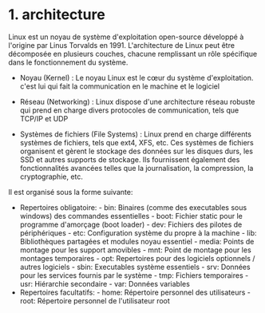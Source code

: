 # 1. architecture

Linux est un noyau de système d'exploitation open-source développé à l'origine par Linus Torvalds en 1991. L'architecture de Linux peut être décomposée en plusieurs couches, chacune remplissant un rôle spécifique dans le fonctionnement du système.

- Noyau (Kernel) : Le noyau Linux est le cœur du système d'exploitation. c'est lui qui fait la communication en le machine et le logiciel

- Réseau (Networking) : Linux dispose d'une architecture réseau robuste qui prend en charge divers protocoles de communication, tels que TCP/IP et UDP

- Systèmes de fichiers (File Systems) : Linux prend en charge différents systèmes de fichiers, tels que ext4, XFS, etc. Ces systèmes de fichiers organisent et gèrent le stockage des données sur les disques durs, les SSD et autres supports de stockage. Ils fournissent également des fonctionnalités avancées telles que la journalisation, la compression, la cryptographie, etc.

Il est organisé sous la forme suivante:

- Repertoires obligatoire:
        - bin: Binaires (comme des executables sous windows) des commandes essentielles
        - boot: Fichier static pour le programme d'amorçage (boot loader)
        - dev: Fichiers des pilotes de périphériques
        - etc: Configuration système du propre à la machine
        - lib: Bibliothèques partagées et modules noyau essentiel
        - media: Points de montage pour les support amovibles
        - mnt: Point de montage pour les montages temporaires
        - opt: Repertoires pour des logiciels optionnels / autres logiciels
        - sbin: Executables système essentiels
        - srv: Données pour les services fournis par le système
        - tmp: Fichiers temporaires
        - usr: Hiérarchie secondaire
        - var: Données variables
- Repertoires facultatifs:
        - home: Répertoire personnel des utilisateurs
        - root: Répertoire personnel de l'utilisateur root
